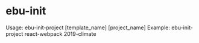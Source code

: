 # ebu-init

Usage: ebu-init-project [template_name] [project_name]
Example: ebu-init-project react-webpack 2019-climate
